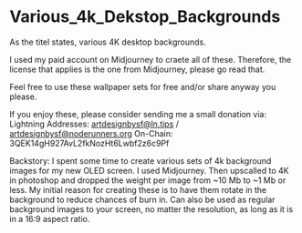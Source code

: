 # Various_4k_Dekstop_Backgrounds
As the titel states, various 4K desktop backgrounds.

I used my paid account on Midjourney to craete all of these. Therefore, the license that applies is the one from Midjourney, please go read that.

Feel free to use these wallpaper sets for free and/or share anyway you please.

If you enjoy these, please consider sending me a small donation via:
Lightning Addresses: artdesignbysf@ln.tips / artdesignbysf@noderunners.org
On-Chain: 3QEK14gH927AvL2fkNozHt6Lwbf2z6c9Pf

Backstory:
I spent some time to create various sets of 4k background images for my new OLED screen. I used Midjourney. Then upscalled to 4K in photoshop and dropped the weight per image from ~10 Mb to ~1 Mb or less. 
My initial reason for creating these is to have them rotate in the background to reduce chances of burn in.
Can also be used as regular background images to your screen, no matter the resolution, as long as it is in a 16:9 aspect ratio.
